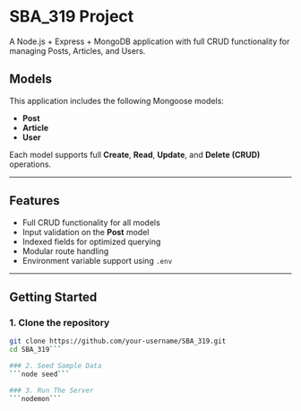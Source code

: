 # SBA_319 Project

A Node.js + Express + MongoDB application with full CRUD functionality for managing Posts, Articles, and Users.

## Models

This application includes the following Mongoose models:

- **Post**
- **Article**
- **User**

Each model supports full **Create**, **Read**, **Update**, and **Delete (CRUD)** operations.

---

## Features

- Full CRUD functionality for all models
- Input validation on the **Post** model
- Indexed fields for optimized querying
- Modular route handling
- Environment variable support using `.env`

---

## Getting Started

### 1. Clone the repository

```bash
git clone https://github.com/your-username/SBA_319.git
cd SBA_319```

### 2. Seed Sample Data
```node seed```

### 3. Run The Server
```nodemon```
